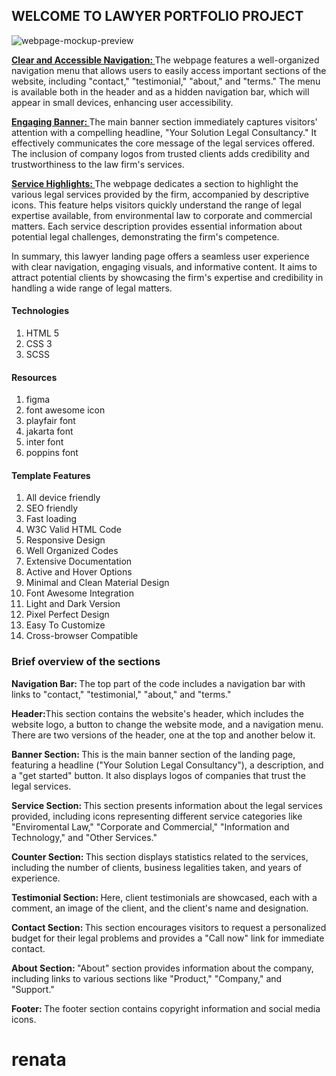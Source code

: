 <h2>WELCOME TO LAWYER PORTFOLIO PROJECT</h2>

<img src="https://nishathub.github.io/Lawyer-Landing-Page/mockup/mock-lawyer-tn.png" alt="webpage-mockup-preview">

<P><b><u>Clear and Accessible Navigation: </u></b>The webpage features a well-organized navigation menu that allows users to easily access important sections of the website, including "contact," "testimonial," "about," and "terms." The menu is available both in the header and as a hidden navigation bar, which will appear in small devices, enhancing user accessibility.</P>
    
<p><b><u>Engaging Banner: </u></b>The main banner section immediately captures visitors' attention with a compelling headline, "Your Solution Legal Consultancy." It effectively communicates the core message of the legal services offered. The inclusion of company logos from trusted clients adds credibility and trustworthiness to the law firm's services.</p>
    
<p><b><u>Service Highlights: </u></b>The webpage dedicates a section to highlight the various legal services provided by the firm, accompanied by descriptive icons. This feature helps visitors quickly understand the range of legal expertise available, from environmental law to corporate and commercial matters. Each service description provides essential information about potential legal challenges, demonstrating the firm's competence.</p>
    
<p>In summary, this lawyer landing page offers a seamless user experience with clear navigation, engaging visuals, and informative content. It aims to attract potential clients by showcasing the firm's expertise and credibility in handling a wide range of legal matters.</p>

<h4>Technologies</h4>
<ol>
    <li>HTML 5</li>
    <li>CSS 3</li>
    <li>SCSS</li>
</ol>

<h4>Resources</h4>
<ol>
    <li>figma</li>
    <li>font awesome icon</li>
    <li>playfair font</li>
    <li>jakarta font</li>
    <li>inter font</li>
    <li>poppins font</li>
</ol>

<h4>Template Features</h4>
<ol>
    <li>All device friendly</li>
    <li>SEO friendly</li>
    <li>Fast loading</li>
    <li>W3C Valid HTML Code</li>
    <li>Responsive Design </li>
    <li>Well Organized Codes</li>
    <li>Extensive Documentation</li>
    <li>Active and Hover Options</li>
    <li>Minimal and Clean Material Design</li>
    <li>Font Awesome Integration</li>
    <li>Light and Dark Version</li>
    <li>Pixel Perfect Design</li>
    <li>Easy To Customize</li>
    <li>Cross-browser Compatible</li>
</ol>

<h3>Brief overview of the sections</h3>

<p><b>Navigation Bar: </b>The top part of the code includes a navigation bar with links to "contact," "testimonial," "about," and "terms."</p> 
<p><b>Header:</b>This section contains the website's header, which includes the website logo, a button to change the website mode, and a navigation menu. There are two versions of the header, one at the top and another below it.</p> 
<p><b>Banner Section: </b>This is the main banner section of the landing page, featuring a headline ("Your Solution Legal Consultancy"), a description, and a "get started" button. It also displays logos of companies that trust the legal services.</p> 
<p><b>Service Section: </b>This section presents information about the legal services provided, including icons representing different service categories like "Enviromental Law," "Corporate and Commercial," "Information and Technology," and "Other Services."</p> 
<p><b>Counter Section: </b>This section displays statistics related to the services, including the number of clients, business legalities taken, and years of experience.
</p>
<p><b>Testimonial Section: </b>Here, client testimonials are showcased, each with a comment, an image of the client, and the client's name and designation.</p>
<p><b>Contact Section: </b>This section encourages visitors to request a personalized budget for their legal problems and provides a "Call now" link for immediate contact.</p>
<p><b>About Section: </b>"About" section provides information about the company, including links to various sections like "Product," "Company," and "Support."</p>
<p><b>Footer: </b>The footer section contains copyright information and social media icons.</p> 

# renata
